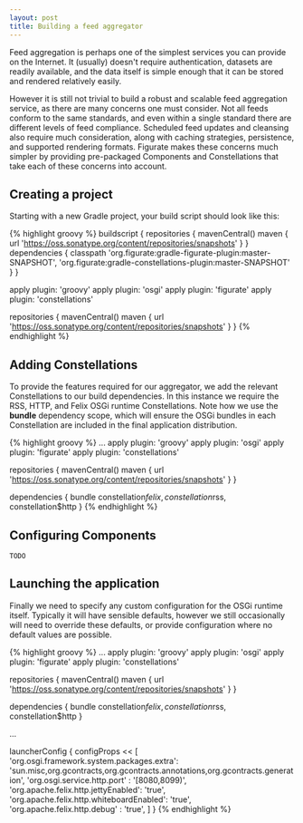 ```yaml
---
layout: post
title: Building a feed aggregator
---
```

Feed aggregation is perhaps one of the simplest services you can provide on the Internet. It (usually) doesn't require
authentication, datasets are readily available, and the data itself is simple enough that it can be stored and rendered
relatively easily.

However it is still not trivial to build a robust and scalable feed aggregation service, as there are many concerns
one must consider. Not all feeds conform to the same standards, and even within a single standard there are different
levels of feed compliance. Scheduled feed updates and cleansing also require much consideration, along with caching
strategies, persistence, and supported rendering formats. Figurate makes these concerns much simpler by providing
pre-packaged Components and Constellations that take each of these concerns into account.

## Creating a project

Starting with a new Gradle project, your build script should look like this:

{% highlight groovy %}
buildscript {
    repositories {
        mavenCentral()
        maven {
            url 'https://oss.sonatype.org/content/repositories/snapshots'
        }
    }
    dependencies {
        classpath 'org.figurate:gradle-figurate-plugin:master-SNAPSHOT',
                'org.figurate:gradle-constellations-plugin:master-SNAPSHOT'
    }
}

apply plugin: 'groovy'
apply plugin: 'osgi'
apply plugin: 'figurate'
apply plugin: 'constellations'

repositories {
    mavenCentral()
    maven {
        url 'https://oss.sonatype.org/content/repositories/snapshots'
    }
}
{% endhighlight %}

## Adding Constellations

To provide the features required for our aggregator, we add the relevant Constellations to our build dependencies. In
this instance we require the RSS, HTTP, and Felix OSGi runtime Constellations. Note how we use the **bundle** dependency
scope, which will ensure the OSGi bundles in each Constellation are included in the final application distribution.

{% highlight groovy %}
...
apply plugin: 'groovy'
apply plugin: 'osgi'
apply plugin: 'figurate'
apply plugin: 'constellations'

repositories {
    mavenCentral()
    maven {
        url 'https://oss.sonatype.org/content/repositories/snapshots'
    }
}

dependencies {
    bundle constellation$felix, constellation$rss, constellation$http
}
{% endhighlight %}

## Configuring Components

`TODO`

## Launching the application

Finally we need to specify any custom configuration for the OSGi runtime itself. Typically it will have sensible defaults,
however we still occasionally will need to override these defaults, or provide configuration where no default values are
possible.

{% highlight groovy %}
...
apply plugin: 'groovy'
apply plugin: 'osgi'
apply plugin: 'figurate'
apply plugin: 'constellations'

repositories {
    mavenCentral()
    maven {
        url 'https://oss.sonatype.org/content/repositories/snapshots'
    }
}

dependencies {
    bundle constellation$felix, constellation$rss, constellation$http
}

...

launcherConfig {
        configProps << [
            'org.osgi.framework.system.packages.extra': 'sun.misc,org.gcontracts,org.gcontracts.annotations,org.gcontracts.generation',
            'org.osgi.service.http.port'        : '[8080,8099)',
            'org.apache.felix.http.jettyEnabled': 'true',
            'org.apache.felix.http.whiteboardEnabled': 'true',
            'org.apache.felix.http.debug'       : 'true',
        ]
    }
{% endhighlight %}



